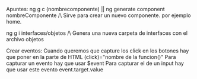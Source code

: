 Apuntes:
ng g c (nombrecomponente) || ng generate component nombreComponente
/\ Sirve para crear un nuevo componente. por ejemplo home.

ng g i interfaces/objetos
/\ Genera una nueva carpeta de interfaces con el archivo objetos

Crear eventos:
Cuando queremos que capture los click en los botones hay que poner en la parte de HTML (click)="nombre de la funcion()"
Para capturar un evento hay que usar $event
Para capturar el de un input hay que usar este evento event.target.value
